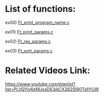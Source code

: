# List of functions:

ex00) [Ft_print_program_name.c](./ex00/ft_print_program_name.c)

ex01) [Ft_print_params.c](./ex01/ft_print_params.c)

ex02) [Ft_rev_params.c](./ex02/ft_rev_params.c)

ex03) [Ft_sort_params.c](./ex03/ft_sort_params.c)

# Related Videos Link:

https://www.youtube.com/playlist?list=PLVQYiy6xNUxxDlCkkCX262SI90TsllYUW
